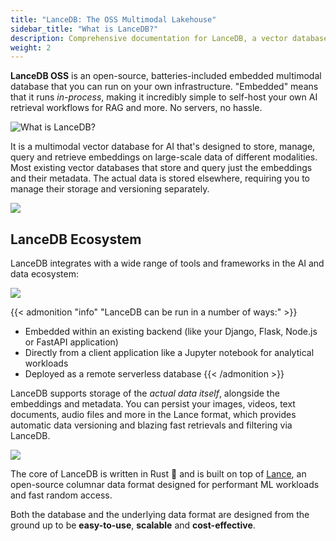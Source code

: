 ```yaml
---
title: "LanceDB: The OSS Multimodal Lakehouse"
sidebar_title: "What is LanceDB?"
description: Comprehensive documentation for LanceDB, a vector database for AI applications. Includes guides, tutorials, API references, and best practices for vector search and data management.
weight: 2
---
```


**LanceDB OSS** is an open-source, batteries-included embedded multimodal database that you can run on your own infrastructure. "Embedded" means that it runs *in-process*, making it incredibly simple to self-host your own AI retrieval workflows for RAG and more. No servers, no hassle.

![What is LanceDB?](/assets/docs/lancedb_embedded_explanation.png)

It is a multimodal vector database for AI that's designed to store, manage, query and retrieve embeddings on large-scale data of different modalities. Most existing vector databases that store and query just the embeddings and their metadata. The actual data is stored elsewhere, requiring you to manage their storage and versioning separately.

![](/assets/docs/lancedb_and_lance.png)

## **LanceDB Ecosystem**

LanceDB integrates with a wide range of tools and frameworks in the AI and data ecosystem:

![](/assets/docs/ecosystem-illustration.png)

{{< admonition "info" "LanceDB can be run in a number of ways:" >}}
* Embedded within an existing backend (like your Django, Flask, Node.js or FastAPI application)
* Directly from a client application like a Jupyter notebook for analytical workloads
* Deployed as a remote serverless database
{{< /admonition >}}

LanceDB supports storage of the *actual data itself*, alongside the embeddings and metadata. You can persist your images, videos, text documents, audio files and more in the Lance format, which provides automatic data versioning and blazing fast retrievals and filtering via LanceDB.

![](/assets/docs/lancedb_local_data_explanation.png)

The core of LanceDB is written in Rust 🦀 and is built on top of [Lance](https://github.com/lancedb/lance), an open-source columnar data format designed for performant ML workloads and fast random access.

Both the database and the underlying data format are designed from the ground up to be **easy-to-use**, **scalable** and **cost-effective**.









